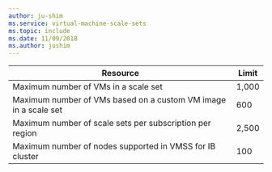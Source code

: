 ```yaml
---
author: ju-shim
ms.service: virtual-machine-scale-sets
ms.topic: include
ms.date: 11/09/2018
ms.author: jushim
---
```

| Resource | Limit |
| --- | --- |
| Maximum number of VMs in a scale set |1,000 |
| Maximum number of VMs based on a custom VM image in a scale set|600 |
| Maximum number of scale sets per subscription per region |2,500 |
| Maximum number of nodes supported in VMSS for IB cluster |100 |

